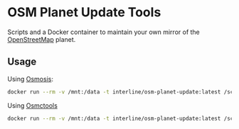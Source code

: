 # OSM Planet Update Tools

Scripts and a Docker container to maintain your own mirror of the [OpenStreetMap](http://www.openstreetmap.org) planet.

## Usage

Using [Osmosis](https://wiki.openstreetmap.org/wiki/Osmosis):

```sh
docker run --rm -v /mnt:/data -t interline/osm-planet-update:latest /scripts/minutely_update_osmosis.sh
```

Using [Osmctools](https://github.com/ramunasd/osmctools)

```sh
docker run --rm -v /mnt:/data -t interline/osm-planet-update:latest /scripts/minutely_update_osmctools.sh
```